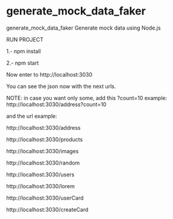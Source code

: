 # generate_mock_data_faker
generate_mock_data_faker Generate mock data using Node.js


RUN PROJECT

1.- npm install

2.- npm start

Now enter to http://localhost:3030

You can see the json now with the next urls.

NOTE: in case you want only some, add this ?count=10
example: http://localhost:3030/address?count=10

and the url example:

http://localhost:3030/address

http://localhost:3030/products

http://localhost:3030/images

http://localhost:3030/random

http://localhost:3030/users

http://localhost:3030/lorem

http://localhost:3030/userCard

http://localhost:3030/createCard
